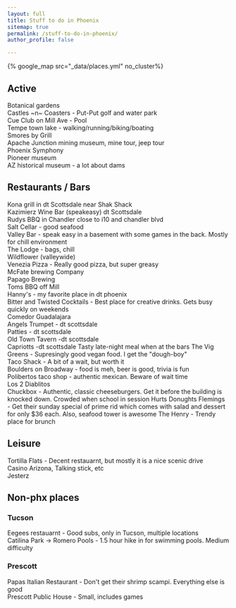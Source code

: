 ```yaml
---
layout: full
title: Stuff to do in Phoenix
sitemap: true
permalink: /stuff-to-do-in-phoenix/
author_profile: false

---
```


{% google_map src="_data/places.yml" no_cluster%}

## Active
Botanical gardens  
Castles ~n~ Coasters - Put-Put golf and water park  
Cue Club on Mill Ave - Pool  
Tempe town lake - walking/running/biking/boating  
Smores by Grill  
Apache Junction mining museum, mine tour, jeep tour  
Phoenix Symphony  
Pioneer museum  
AZ historical museum - a lot about dams  

 
## Restaurants / Bars

Kona grill in dt Scottsdale near Shak Shack  
Kazimierz Wine Bar (speakeasy) dt Scottsdale  
Rudys BBQ in Chandler close to i10 and chandler blvd  
Salt Cellar - good seafood  
Valley Bar - speak easy in a basement with some games in the back. Mostly for chill environment  
The Lodge - bags, chill  
Wildflower (valleywide)  
Venezia Pizza - Really good pizza, but super greasy  
McFate brewing Company  
Papago Brewing  
Toms BBQ off Mill  
Hanny's - my favorite place in dt phoenix  
Bitter and Twisted Cocktails - Best place for creative drinks. Gets busy quickly on weekends  
Comedor Guadalajara  
Angels Trumpet - dt scottsdale  
Patties - dt scottsdale  
Old Town Tavern -dt scottsdale    
Capriotts -dt scottsdale  Tasty late-night meal when at the bars
The Vig
Greens - Supresingly good vegan food. I get the "dough-boy"  
Taco Shack - A bit of a wait, but worth it  
Boulders on Broadway - food is meh, beer is good, trivia is fun  
Polibertos taco shop - authentic mexican. Beware of wait time  
Los 2 Diablitos  
Chuckbox  - Authentic, classic cheeseburgers. Get it before the building is knocked down. Crowded when school in session 
Hurts Donughts
Flemings - Get their sunday special of prime rid which comes with salad and dessert for only $36 each. Also, seafood tower is awesome
The Henry - Trendy place for brunch

## Leisure

Tortilla Flats - Decent restauarnt, but mostly it is a nice scenic drive  
Casino Arizona, Talking stick, etc  
Jesterz

## Non-phx places

### Tucson
Eegees restauarnt - Good subs, only in Tucson, multiple locations  
Catilina Park -> Romero Pools - 1.5 hour hike in for swimming pools. Medium difficulty  

### Prescott
Papas Italian Restaurant - Don't get their shrimp scampi. Everything else is good  
Prescott Public House - Small, includes games     
